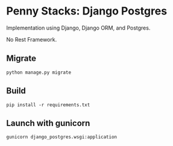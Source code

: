 # Penny Stacks: Django Postgres

Implementation using Django, Django ORM, and Postgres.

No Rest Framework.

## Migrate
```shell
python manage.py migrate
```

## Build
```shell
pip install -r requirements.txt
```

## Launch with gunicorn
```shell
gunicorn django_postgres.wsgi:application 
```